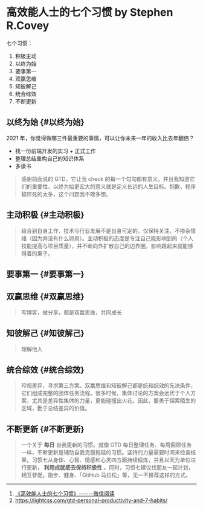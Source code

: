 # 高效能人士的七个习惯 by Stephen R.Covey

七个习惯：

1.  积极主动
2.  以终为始
3.  要事第一
4.  双赢思维
5.  知彼解己
6.  统合综效
7.  不断更新


## 以终为始 {#以终为始}

2021 年，你觉得做哪三件最重要的事情，可以让你未来一年的收入比去年翻倍？

-   找一份前端开发的实习 + 正式工作
-   整理总结重构自己的知识体系
-   多读书

> 感谢前面说的 GTD，它让我 check
> 的每一个勾勾都有意义。并且我知道它们的重要性。以终为始更宏大的意义就是定义长远的人生目标。抱歉，程序猿猝死的太多，这个问题我不敢多想。


## 主动积极 {#主动积极}

> 结合到自身工作，技术与行业发展不是自身可定的，仅保持关注，不掺杂情绪（因为并没有什么卵用）。主动积极的态度是专注自己能影响到的（个人技能提高与项目质量），并不断向外扩散自己的边界圈，影响跳起来就能够得着的果子。


## 要事第一 {#要事第一}


## 双赢思维 {#双赢思维}

> 写博客，做分享，都是双赢思维，共同成长


## 知彼解己 {#知彼解己}

> 理解他人


## 统合综效 {#统合综效}

> 珍视差异，寻求第三方案。双赢思维和知彼解己都是统和综效的先决条件，它们组成完整的团体任务流程。很多时候，集体讨论的方案会远优于个人方案，尤其是差异性集体的力量，更能碰撞出火花。因此，要勇于探索陌生的区域，勤于总结差异的价值。


## 不断更新 {#不断更新}

> 一个关于 **每日** 自我更新的习惯。就像 GTD 每日整理任务、每周回顾任务一样，不断更新是辅助自我克服拖延的习惯。坚持的力量需要时间来检查结果。习惯七从身体、心智、情感和心灵四方面持续锻炼，并且以天为单位进行更新， **利用成就感去保持积极性** 。同时，习惯七建议找朋友一起计划，相互督促。跑步、健身、「GitHub 马拉松」等，无一不推荐这样的方式。

---

1.  [《高效能人士的七个习惯》------微信阅读](https://weread.qq.com/web/reader/56d325907203e8a856def7fkc81322c012c81e728d9d180)
2.  <https://lightcss.com/gtd-personal-productivity-and-7-habits/>
